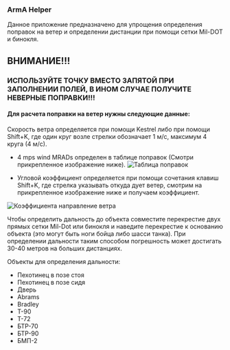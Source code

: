 ### ArmA Helper

Данное приложение предназначено для упрощения определения поправок на ветер и определении дистанции при помощи сетки Mil-DOT и бинокля.

## ВНИМАНИЕ!!! 
### ИСПОЛЬЗУЙТЕ ТОЧКУ ВМЕСТО ЗАПЯТОЙ ПРИ ЗАПОЛНЕНИИ ПОЛЕЙ, В ИНОМ СЛУЧАЕ ПОЛУЧИТЕ НЕВЕРНЫЕ ПОПРАВКИ!!!


#### Для расчета поправки на ветер нужны следующие данные:

Скорость ветра определяется при помощи Kestrel либо при помощи Shift+K, где один круг возле стрелки обозначает 1 м/с, максимум 4 круга (4 м/с).

+ 4 mps wind MRADs определен в таблице поправок (Смотри прикрепленное изображение ниже).
![Таблица поправок](https://sun9-22.userapi.com/c857720/v857720489/e1ef3/w9NR1d1fJJM.jpg)

+ Угловой коэффициент определяется при помощи сочетания клавиш Shift+K, где стрелка указывать откуда дует ветер, смотрим на прикрепленное изображение ниже и получаем коэффициент.

![Коэффициента направление ветра](https://sun9-11.userapi.com/c857720/v857720489/e1ec0/2rUrpkZ7gdI.jpg)

Чтобы определить дальность до объекта совместите перекрестие двух прямых сетки Mil-Dot или бинокля и наведите перекрестие к основанию объекта (это могут быть ноги бойца либо шасси танка). При определении дальности таким способом погрешность может достигать 30-40 метров на больших дистанциях.

Объекты для определения дальности: 
  + Пехотинец в позе стоя 
  + Пехотинец в позе сидя 
  + Дверь 
  + Abrams 
  + Bradley
  + Т-90
  + Т-72
  + БТР-70
  + БТР-90
  + БМП-2
